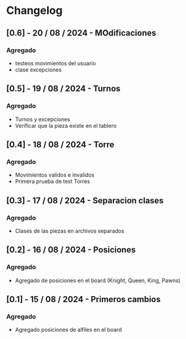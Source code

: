 # Changelog

## [0.6] - 20 / 08 / 2024 - MOdificaciones

### Agregado

- testeos movimientos del usuario
- clase excepciones

## [0.5] - 19 / 08 / 2024 - Turnos

### Agregado

- Turnos y excepciones
- Verificar que la pieza existe en el tablero

## [0.4] - 18 / 08 / 2024 - Torre

### Agregado

- Movimientos validos e invalidos
- Primera prueba de test Torres

## [0.3] - 17 / 08 / 2024 - Separacion clases

### Agregado

- Clases de las piezas en archivos separados

## [0.2] - 16 / 08 / 2024 - Posiciones

### Agregado

- Agregado de posiciones en el board (Knight, Queen, King, Pawns)


## [0.1] - 15 / 08 / 2024 - Primeros cambios

### Agregado

- Agregado posiciones de alfiles en el board